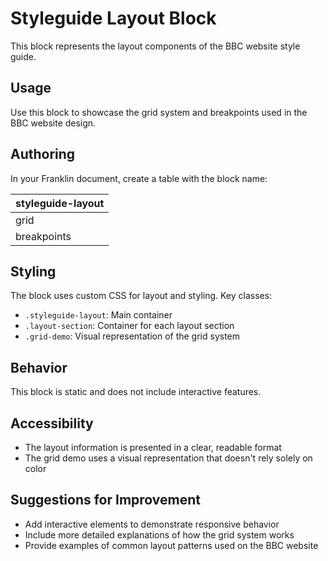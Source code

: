 # Styleguide Layout Block

This block represents the layout components of the BBC website style guide.

## Usage

Use this block to showcase the grid system and breakpoints used in the BBC website design.

## Authoring

In your Franklin document, create a table with the block name:

| styleguide-layout |
| :--- |
| grid |
| breakpoints |

## Styling

The block uses custom CSS for layout and styling. Key classes:
- `.styleguide-layout`: Main container
- `.layout-section`: Container for each layout section
- `.grid-demo`: Visual representation of the grid system

## Behavior

This block is static and does not include interactive features.

## Accessibility

- The layout information is presented in a clear, readable format
- The grid demo uses a visual representation that doesn't rely solely on color

## Suggestions for Improvement

- Add interactive elements to demonstrate responsive behavior
- Include more detailed explanations of how the grid system works
- Provide examples of common layout patterns used on the BBC website